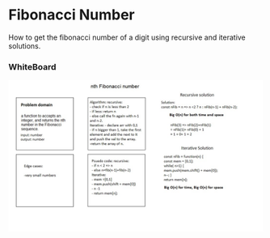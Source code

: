 # Fibonacci Number

How to get the fibonacci number of a digit using recursive and iterative solutions.

### WhiteBoard

![](../../assets/nfib.jpg)